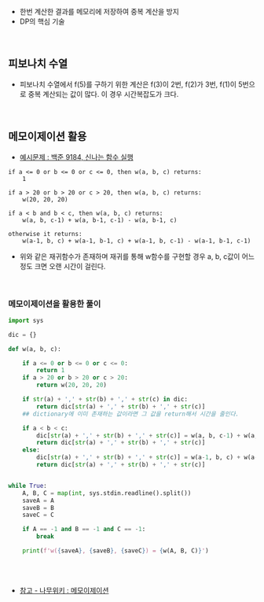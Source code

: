 - 한번 계산한 결과를 메모리에 저장하여 중복 계산을 방지
- DP의 핵심 기술

<br>

## 피보나치 수열

- 피보나치 수열에서 f(5)를 구하기 위한 계산은 f(3)이 2번, f(2)가 3번, f(1)이 5번으로 중복 계산되는 값이 많다. 이 경우 시간복잡도가 크다.

<br>

## 메모이제이션 활용

- <a href="https://www.acmicpc.net/problem/9184">예시문제 : 백준 9184, 신나는 함수 실행</a>

```
if a <= 0 or b <= 0 or c <= 0, then w(a, b, c) returns:
    1

if a > 20 or b > 20 or c > 20, then w(a, b, c) returns:
    w(20, 20, 20)

if a < b and b < c, then w(a, b, c) returns:
    w(a, b, c-1) + w(a, b-1, c-1) - w(a, b-1, c)

otherwise it returns:
    w(a-1, b, c) + w(a-1, b-1, c) + w(a-1, b, c-1) - w(a-1, b-1, c-1)
```

- 위와 같은 재귀함수가 존재하며 재귀를 통해 w함수를 구현할 경우 a, b, c값이 어느정도 크면 오랜 시간이 걸린다.

<br>

### 메모이제이션을 활용한 풀이

```python
import sys

dic = {}

def w(a, b, c):

    if a <= 0 or b <= 0 or c <= 0:
        return 1
    if a > 20 or b > 20 or c > 20:
        return w(20, 20, 20)

    if str(a) + ',' + str(b) + ',' + str(c) in dic:
        return dic[str(a) + ',' + str(b) + ',' + str(c)]
    ## dictionary에 이미 존재하는 값이라면 그 값을 return해서 시간을 줄인다.

    if a < b < c:
        dic[str(a) + ',' + str(b) + ',' + str(c)] = w(a, b, c-1) + w(a, b-1, c-1) - w(a, b-1, c)
        return dic[str(a) + ',' + str(b) + ',' + str(c)]
    else:
        dic[str(a) + ',' + str(b) + ',' + str(c)] = w(a-1, b, c) + w(a-1, b-1, c) + w(a-1, b, c-1) - w(a-1, b-1, c-1)
        return dic[str(a) + ',' + str(b) + ',' + str(c)]


while True:
    A, B, C = map(int, sys.stdin.readline().split())
    saveA = A
    saveB = B
    saveC = C

    if A == -1 and B == -1 and C == -1:
        break

    print(f'w({saveA}, {saveB}, {saveC}) = {w(A, B, C)}')

```

<br>
<br>

- <a href="https://namu.wiki/w/%EB%A9%94%EB%AA%A8%EC%9D%B4%EC%A0%9C%EC%9D%B4%EC%85%98?__cf_chl_managed_tk__=pmd_Cc_bY2SjH004ePb6qCiCrLhVw86urQrTgc3EkA2mAog-1635324401-0-gqNtZGzNA2WjcnBszQkl">참고 - 나무위키 : 메모이제이션</a>

